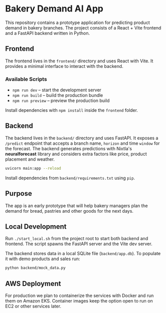 # Bakery Demand AI App

This repository contains a prototype application for predicting product demand in bakery branches. The project consists of a React + Vite frontend and a FastAPI backend written in Python.

## Frontend
The frontend lives in the `frontend/` directory and uses React with Vite. It provides a minimal interface to interact with the backend.

### Available Scripts
- `npm run dev` – start the development server
- `npm run build` – build the production bundle
- `npm run preview` – preview the production build

Install dependencies with `npm install` inside the `frontend` folder.

## Backend
The backend lives in the `backend/` directory and uses FastAPI. It exposes a `/predict` endpoint that accepts a branch name, `horizon` and time `window` for the forecast. The backend generates predictions with Nixtla's **neuralforecast** library and considers extra factors like price, product placement and weather.

```bash
uvicorn main:app --reload
```

Install dependencies from `backend/requirements.txt` using `pip`.

## Purpose
The app is an early prototype that will help bakery managers plan the demand for bread, pastries and other goods for the next days.

## Local Development
Run `./start_local.sh` from the project root to start both backend and frontend. The script spawns the FastAPI server and the Vite dev server.

The backend stores data in a local SQLite file (`backend/app.db`). To populate it with demo products and sales run:

```bash
python backend/mock_data.py
```

## AWS Deployment
For production we plan to containerize the services with Docker and run them on Amazon EKS. Container images keep the option open to run on EC2 or other services later.
